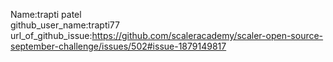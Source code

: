 Name:trapti patel
<br>
github_user_name:trapti77
<br>
url_of_github_issue:https://github.com/scaleracademy/scaler-open-source-september-challenge/issues/502#issue-1879149817
